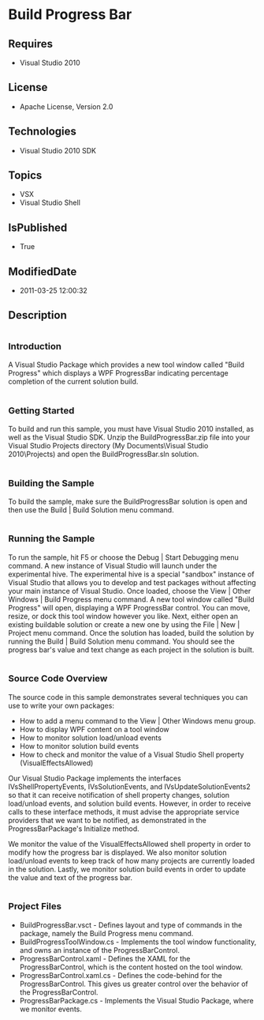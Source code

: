 # Build Progress Bar
## Requires
* Visual Studio 2010
## License
* Apache License, Version 2.0
## Technologies
* Visual Studio 2010 SDK
## Topics
* VSX
* Visual Studio Shell
## IsPublished
* True
## ModifiedDate
* 2011-03-25 12:00:32
## Description

<h1><span style="font-size:large">Introduction</span></h1>
<p>A Visual Studio Package which provides a new tool window called &quot;Build Progress&quot; which displays a WPF ProgressBar indicating percentage completion of the current solution build.</p>
<h1><span style="font-size:large">Getting Started</span></h1>
<p>To build and run this sample, you must have Visual Studio 2010 installed, as well as the Visual Studio SDK. Unzip the BuildProgressBar.zip file into your Visual Studio Projects directory (My Documents\Visual Studio 2010\Projects) and open the BuildProgressBar.sln
 solution.</p>
<h1><span style="font-size:large">Building the Sample</span></h1>
<p>To build the sample, make sure the BuildProgressBar solution is open and then use the Build | Build Solution menu command.</p>
<h1><span style="font-size:large">Running the Sample</span></h1>
<p>To run the sample, hit F5 or choose the Debug | Start Debugging menu command. A new instance of Visual Studio will launch under the experimental hive. The experimental hive is a special &quot;sandbox&quot; instance of Visual Studio that allows you to develop and test
 packages without affecting your main instance of Visual Studio. Once loaded, choose the View | Other Windows | Build Progress menu command. A new tool window called &quot;Build Progress&quot; will open, displaying a WPF ProgressBar control. You can move, resize, or
 dock this tool window however you like. Next, either open an existing buildable solution or create a new one by using the File | New | Project menu command. Once the solution has loaded, build the solution by running the Build | Build Solution menu command.
 You should see the progress bar's value and text change as each project in the solution is built.</p>
<h1><span style="font-size:large">Source Code Overview</span></h1>
<p>The source code in this sample demonstrates several techniques you can use to write your own packages:</p>
<ul>
<li>How to add a menu command to the View | Other Windows menu group. </li><li>How to display WPF content on a tool window </li><li>How to monitor solution load/unload events </li><li>How to monitor solution build events </li><li>How to check and monitor the value of a Visual Studio Shell property (VisualEffectsAllowed)
</li></ul>
<p>Our Visual Studio Package implements the interfaces IVsShellPropertyEvents, IVsSolutionEvents, and IVsUpdateSolutionEvents2 so that it can receive notification of shell property changes, solution load/unload events, and solution build events. However, in
 order to receive calls to these interface methods, it must advise the appropriate service providers that we want to be notified, as demonstrated in the ProgressBarPackage's Initialize method.</p>
<p>We monitor the value of the VisualEffectsAllowed shell property in order to modify how the progress bar is displayed. We also monitor solution load/unload events to keep track of how many projects are currently loaded in the solution. Lastly, we monitor
 solution build events in order to update the value and text of the progress bar.</p>
<h1><span style="font-size:large">Project Files</span></h1>
<ul>
<li>BuildProgressBar.vsct - Defines layout and type of commands in the package, namely the Build Progress menu command.
</li><li>BuildProgressToolWindow.cs - Implements the tool window functionality, and owns an instance of the ProgressBarControl.
</li><li>ProgressBarControl.xaml - Defines the XAML for the ProgressBarControl, which is the content hosted on the tool window.
</li><li>ProgressBarControl.xaml.cs - Defines the code-behind for the ProgressBarControl. This gives us greater control over the behavior of the ProgressBarControl.
</li><li>ProgressBarPackage.cs - Implements the Visual Studio Package, where we monitor events.
</li></ul>
